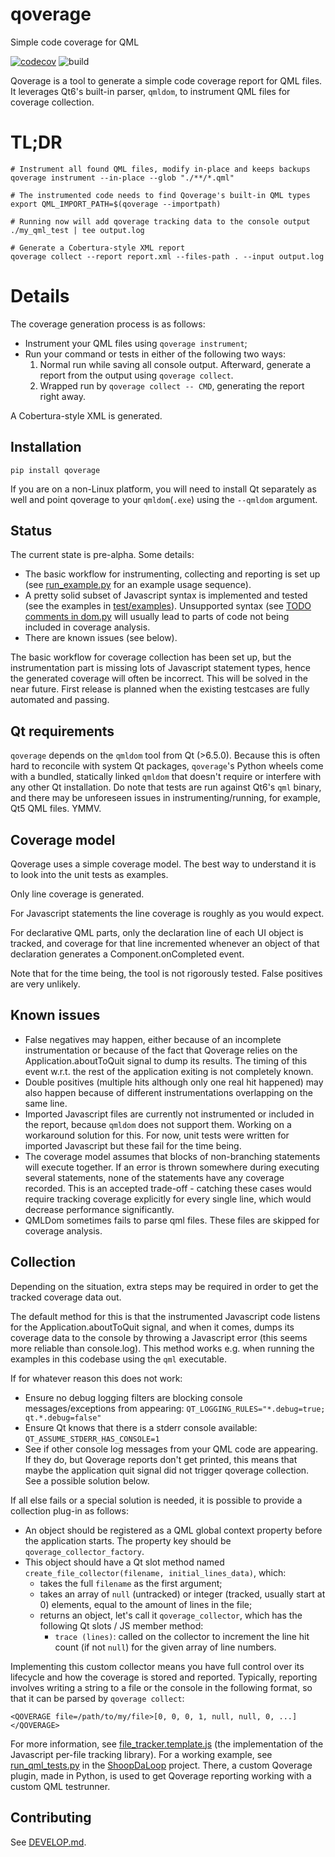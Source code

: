 # qoverage
Simple code coverage for QML

[![codecov](https://codecov.io/github/SanderVocke/qoverage/graph/badge.svg?token=0lY7iGIRQ9)](https://codecov.io/github/SanderVocke/qoverage)
![build](https://github.com/sandervocke/qoverage/actions/workflows/build_and_test.yml/badge.svg)

Qoverage is a tool to generate a simple code coverage report for QML files. It leverages Qt6's built-in parser, `qmldom`, to instrument QML files for coverage collection.

# TL;DR

```
# Instrument all found QML files, modify in-place and keeps backups
qoverage instrument --in-place --glob "./**/*.qml"

# The instrumented code needs to find Qoverage's built-in QML types
export QML_IMPORT_PATH=$(qoverage --importpath)

# Running now will add qoverage tracking data to the console output
./my_qml_test | tee output.log

# Generate a Cobertura-style XML report
qoverage collect --report report.xml --files-path . --input output.log
```

# Details

The coverage generation process is as follows:

* Instrument your QML files using `qoverage instrument`;
* Run your command or tests in either of the following two ways:
  1. Normal run while saving all console output. Afterward, generate a report from the output using `qoverage collect`.
  2. Wrapped run by `qoverage collect -- CMD`, generating the report right away.

A Cobertura-style XML is generated.

## Installation

`pip install qoverage`

If you are on a non-Linux platform, you will need to install Qt separately as well and point qoverage to your `qmldom`(`.exe`) using the `--qmldom` argument.

## Status

The current state is pre-alpha. Some details:

* The basic workflow for instrumenting, collecting and reporting is set up (see [run_example.py](test/run_example.py) for an example usage sequence).
* A pretty solid subset of Javascript syntax is implemented and tested (see the examples in [test/examples](test/examples)). Unsupported syntax (see [TODO comments in dom.py](qoverage/dom.py) will usually lead to parts of code not being included in coverage analysis.
* There are known issues (see below).

The basic workflow for coverage collection has been set up, but the instrumentation part is missing lots of Javascript statement types, hence the generated coverage will often be incorrect. This will be solved in the near future. First release is planned when the existing testcases are fully automated and passing.

## Qt requirements

`qoverage` depends on the `qmldom` tool from Qt (>6.5.0). Because this is often hard to reconcile with system Qt packages, `qoverage`'s Python wheels come with a bundled, statically linked `qmldom` that doesn't require or interfere with any other Qt installation. Do note that tests are run against Qt6's `qml` binary, and there may be unforeseen issues in instrumenting/running, for example, Qt5 QML files. YMMV.

## Coverage model

Qoverage uses a simple coverage model. The best way to understand it is to look into the unit tests as examples.

Only line coverage is generated. 

For Javascript statements the line coverage is roughly as you would expect. 

For declarative QML parts, only the declaration line of each UI object is tracked, and coverage for that line incremented whenever an object of that declaration generates a Component.onCompleted event.

Note that for the time being, the tool is not rigorously tested. False positives are very unlikely.

## Known issues

* False negatives may happen, either because of an incomplete instrumentation or because of the fact that Qoverage relies on the Application.aboutToQuit signal to dump its results. The timing of this event w.r.t. the rest of the application exiting is not completely known.
* Double positives (multiple hits although only one real hit happened) may also happen because of different instrumentations overlapping on the same line.
* Imported Javascript files are currently not instrumented or included in the report, because `qmldom` does not support them. Working on a workaround solution for this. For now, unit tests were written for imported Javascript but these fail for the time being.
* The coverage model assumes that blocks of non-branching statements will execute together. If an error is thrown somewhere during executing several statements, none of the statements have any coverage recorded. This is an accepted trade-off - catching these cases would require tracking coverage explicitly for every single line, which would decrease performance significantly.
* QMLDom sometimes fails to parse qml files. These files are skipped for coverage analysis.

## Collection

Depending on the situation, extra steps may be required in order to get the tracked coverage data out.

The default method for this is that the instrumented Javascript code listens for the Application.aboutToQuit signal, and when it comes, dumps its coverage data to the console by throwing a Javascript error (this seems more reliable than console.log). This method works e.g. when running the examples in this codebase using the `qml` executable.

If for whatever reason this does not work:
- Ensure no debug logging filters are blocking console messages/exceptions from appearing: `QT_LOGGING_RULES="*.debug=true; qt.*.debug=false"`
- Ensure Qt knows that there is a stderr console available: `QT_ASSUME_STDERR_HAS_CONSOLE=1`
- See if other console log messages from your QML code are appearing. If they do, but Qoverage reports don't get printed, this means that maybe the application quit signal did not trigger qoverage collection. See a possible solution below.

If all else fails or a special solution is needed, it is possible to provide a collection plug-in as follows:

- An object should be registered as a QML global context property before the application starts. The property key should be `qoverage_collector_factory`.
- This object should have a Qt slot method named `create_file_collector(filename, initial_lines_data)`, which:
   - takes the full `filename` as the first argument;
   - takes an array of `null` (untracked) or integer (tracked, usually start at 0) elements, equal to the amount of lines in the file;
   - returns an object, let's call it `qoverage_collector`, which has the following Qt slots / JS member method:
        - `trace (lines)`: called on the collector to increment the line hit count (if not `null`) for the given array of line numbers.

Implementing this custom collector means you have full control over its lifecycle and how the coverage is stored and reported. Typically, reporting involves writing a string to a file or the console in the following format, so that it can be parsed by `qoverage collect`:

`<QOVERAGE file=/path/to/my/file>[0, 0, 0, 1, null, null, 0, ...]</QOVERAGE>`

For more information, see [file_tracker.template.js](qoverage/templates/file_tracker.template.js) (the implementation of the Javascript per-file tracking library). For a working example, see [run_qml_tests.py](https://github.com/SanderVocke/shoopdaloop/blob/master/src/shoopdaloop/run_qml_tests.py) in the [ShoopDaLoop](https://github.com/SanderVocke/shoopdaloop) project. There, a custom Qoverage plugin, made in Python, is used to get Qoverage reporting working with a custom QML testrunner.

## Contributing

See [DEVELOP.md](DEVELOP.md).
